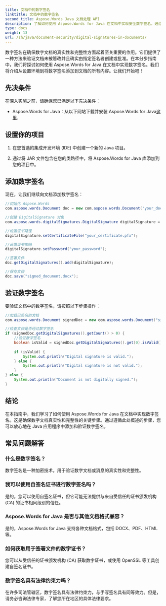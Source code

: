 ```yaml
---
title: 文档中的数字签名
linktitle: 文档中的数字签名
second_title: Aspose.Words Java 文档处理 API
description: 了解如何使用 Aspose.Words for Java 在文档中实现安全数字签名。通过分步指导和源代码确保文档完整性
type: docs
weight: 13
url: /zh/java/document-security/digital-signatures-in-documents/
---
```


数字签名在确保数字文档的真实性和完整性方面起着至关重要的作用。它们提供了一种方法来验证文档未被篡改并且确实由指定签名者创建或批准。在本分步指南中，我们将探讨如何使用 Aspose.Words for Java 在文档中实现数字签名。我们将介绍从设置环境到将数字签名添加到文档的所有内容。让我们开始吧！

## 先决条件

在深入实施之前，请确保您已满足以下先决条件：

-  Aspose.Words for Java：从以下网站下载并安装 Aspose.Words for Java[这里](https://releases.aspose.com/words/java/).

## 设置你的项目

1. 在您首选的集成开发环境 (IDE) 中创建一个新的 Java 项目。

2. 通过将 JAR 文件包含在您的类路径中，将 Aspose.Words for Java 库添加到您的项目中。

## 添加数字签名

现在，让我们继续向文档添加数字签名：

```java
//初始化 Aspose.Words
com.aspose.words.Document doc = new com.aspose.words.Document("your_document.docx");

//创建 DigitalSignature 对象
com.aspose.words.digitalSignatures.DigitalSignature digitalSignature = new com.aspose.words.digitalSignatures.DigitalSignature();

//设置证书路径
digitalSignature.setCertificateFile("your_certificate.pfx");

//设置证书密码
digitalSignature.setPassword("your_password");

//签署文件
doc.getDigitalSignatures().add(digitalSignature);

//保存文档
doc.save("signed_document.docx");
```

## 验证数字签名

要验证文档中的数字签名，请按照以下步骤操作：

```java
//加载已签名的文档
com.aspose.words.Document signedDoc = new com.aspose.words.Document("signed_document.docx");

//检查文档是否经过数字签名
if (signedDoc.getDigitalSignatures().getCount() > 0) {
    //验证数字签名
    boolean isValid = signedDoc.getDigitalSignatures().get(0).isValid();
    
    if (isValid) {
        System.out.println("Digital signature is valid.");
    } else {
        System.out.println("Digital signature is not valid.");
    }
} else {
    System.out.println("Document is not digitally signed.");
}
```

## 结论

在本指南中，我们学习了如何使用 Aspose.Words for Java 在文档中实现数字签名。这是确保数字文档真实性和完整性的关键步骤。通过遵循此处概述的步骤，您可以放心地在 Java 应用程序中添加和验证数字签名。

## 常见问题解答

### 什么是数字签名？

数字签名是一种加密技术，用于验证数字文档或消息的真实性和完整性。

### 我可以使用自签名证书进行数字签名吗？

是的，您可以使用自签名证书，但它可能无法提供与来自受信任的证书颁发机构 (CA) 的证书相同级别的信任。

### Aspose.Words for Java 是否与其他文档格式兼容？

是的，Aspose.Words for Java 支持各种文档格式，包括 DOCX、PDF、HTML 等。

### 如何获取用于签署文件的数字证书？

您可以从受信任的证书颁发机构 (CA) 获取数字证书，或使用 OpenSSL 等工具创建自签名证书。

### 数字签名具有法律约束力吗？

在许多司法管辖区，数字签名具有法律约束力，与手写签名具有同等效力。但是，请务必咨询法律专家，了解您所在地区的具体法律要求。